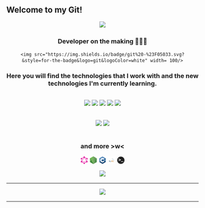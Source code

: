 <h2>  Welcome to my Git! </h2>
<p align="center">
    
    
<img src="https://scontent.fhex4-1.fna.fbcdn.net/v/t39.30808-6/278730388_311373807735326_3385453558567686249_n.jpg?_nc_cat=101&ccb=1-5&_nc_sid=730e14&_nc_eui2=AeGOZVDcCSLt80-aUoCpKIhKciN9i7aUVFtyI32LtpRUWxXrvD2-ZGXY5-yUN2IZz4NPgelyYgoYzyt81V7EOtCz&_nc_ohc=waqnTYXKQXwAX9wifw9&_nc_ht=scontent.fhex4-1.fna&oh=00_AT-nLNuFEaEdOiJR_Rn47bzzc07UnwSyV9WkWnT3yXNd2w&oe=6267FB56"/>

</p>



<div align="center">

### **Developer on the making 👨🏽‍💻**
    
    <img src="https://img.shields.io/badge/git%20-%23F05033.svg?&style=for-the-badge&logo=git&logoColor=white" width= 100/>
### Here you will find the technologies that I work with and the new technologies I'm currently learning.  
    
<br/>
<div>
<img src="https://img.shields.io/badge/node.js%20-%2343853D.svg?&style=for-the-badge&logo=node.js&logoColor=white"/>
<img src="https://img.shields.io/badge/typescript%20-%23007ACC.svg?&style=for-the-badge&logo=typescript&logoColor=white"/>
<img src="https://img.shields.io/badge/Angular-DD0031.svg?&style=for-the-badge&logo=angular&logoColor=white"/>

<img src="https://img.shields.io/badge/c%23%20-%23239120.svg?&style=for-the-badge&logo=c-sharp&logoColor=white"/>
<img src="https://img.shields.io/badge/.NET Core-5C2D91.svg?&style=for-the-badge&logo=c-sharp&logoColor=white"/>

</div>
<br/>
<div>
<!-- <img src="https://img.shields.io/badge/react%20-%2320232a.svg?&style=for-the-badge&logo=react&logoColor=%2361DAFB"/> -->

<!-- <img src="https://img.shields.io/badge/vuejs%20-%2335495e.svg?&style=for-the-badge&logo=vue.js&logoColor=%234FC08D"/> -->


</div>
<br/>
<div>
<img src="https://img.shields.io/badge/html5%20-%23E34F26.svg?&style=for-the-badge&logo=html5&logoColor=white"/>
<img src="https://img.shields.io/badge/css3%20-%231572B6.svg?&style=for-the-badge&logo=css3&logoColor=white"/>
</div>

<br/>

### and more >w<

<code><img height="20" src="https://raw.githubusercontent.com/github/explore/5c058a388828bb5fde0bcafd4bc867b5bb3f26f3/topics/graphql/graphql.png"></code>
<code><img height="20" src="https://raw.githubusercontent.com/github/explore/80688e429a7d4ef2fca1e82350fe8e3517d3494d/topics/nodejs/nodejs.png"></code>
<code><img height="20" src="https://raw.githubusercontent.com/github/explore/80688e429a7d4ef2fca1e82350fe8e3517d3494d/topics/cpp/cpp.png"></code>
<code><img height="20" src="https://raw.githubusercontent.com/github/explore/80688e429a7d4ef2fca1e82350fe8e3517d3494d/topics/mysql/mysql.png"></code>
<code><img height="20" src="https://raw.githubusercontent.com/github/explore/80688e429a7d4ef2fca1e82350fe8e3517d3494d/topics/terminal/terminal.png"></code>

<img src="https://i.ibb.co/1r8tHpr/cms-files-10224-1644515319-BADGE-2.png" border=0  />
<!-- <code><img height="20" src="https://raw.githubusercontent.com/github/explore/80688e429a7d4ef2fca1e82350fe8e3517d3494d/topics/python/python.png"></code> -->

<!-- <code><img height="20" src="https://raw.githubusercontent.com/github/explore/80688e429a7d4ef2fca1e82350fe8e3517d3494d/topics/firebase/firebase.png"></code> -->


<br/>
    
*************

<p align="center" >  
  <a href="https://github.com/PerezCristian-dev/github-readme-stats"> 
<img  src="https://github-readme-stats.vercel.app/api?username=PerezCristian-dev&show_icons=true&theme=radical"/>
  </a>
  </p>

*************
</div>
